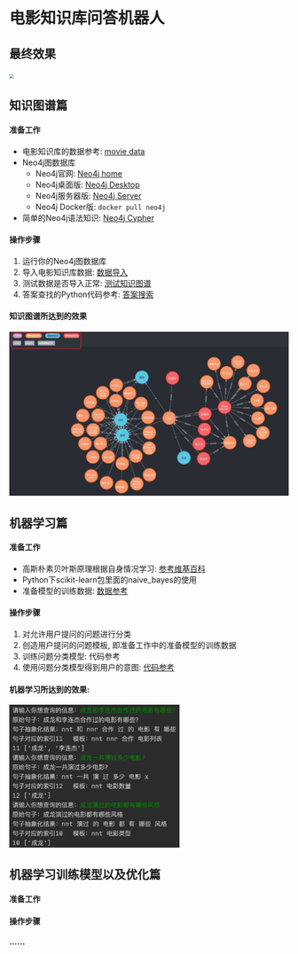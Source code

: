 # 电影知识库问答机器人

## 最终效果

<img src="https://raw.githubusercontent.com/Mrzhang3389/chatbot/master/assets/example.png" style="zoom:50%;" />

## 知识图谱篇

#### 准备工作

- 电影知识库的数据参考: [movie data](https://github.com/Mrzhang3389/chatbot/tree/master/KnowledgeGraph/movie_data)
- Neo4j图数据库
  - Neo4j官网: [Neo4j home](https://neo4j.com/)
  - Neo4j桌面版: [Neo4j Desktop](https://neo4j.com/download-center/#desktop)
  - Neo4j服务器版: [Neo4j Server](https://neo4j.com/download-center/#community)
  - Neo4j Docker版:  `docker pull neo4j`
- 简单的Neo4j语法知识: [Neo4j Cypher](https://neo4j.com/docs/cypher-refcard/current/)

#### 操作步骤

1. 运行你的Neo4j图数据库
2. 导入电影知识库数据: [数据导入](https://github.com/Mrzhang3389/chatbot/tree/master/KnowledgeGraph#%E4%BA%8C-%E5%AF%BC%E5%85%A5%E6%95%B0%E6%8D%AE)
3. 测试数据是否导入正常: [测试知识图谱](https://github.com/Mrzhang3389/chatbot/tree/master/KnowledgeGraph#%E4%B8%89-%E4%BD%BF%E7%94%A8%E6%95%B0%E6%8D%AE)
4. 答案查找的Python代码参考: [答案搜索](https://github.com/Mrzhang3389/chatbot/blob/master/KnowledgeGraph/get_answer.py)

#### 知识图谱所达到的效果

![知识图谱效果图](知识图谱效果图.png)

## 机器学习篇

#### 准备工作

- 高斯朴素贝叶斯原理根据自身情况学习: [参考维基百科](https://zh.wikipedia.org/wiki/%E6%9C%B4%E7%B4%A0%E8%B4%9D%E5%8F%B6%E6%96%AF%E5%88%86%E7%B1%BB%E5%99%A8#%E9%AB%98%E6%96%AF%E5%96%AE%E7%B4%94%E8%B2%9D%E6%B0%8F)
- Python下scikit-learn包里面的naive_bayes的使用
- 准备模型的训练数据: [数据参考](https://github.com/Mrzhang3389/chatbot/tree/master/MachineLearning/train_model/data)

#### 操作步骤

1. 对允许用户提问的问题进行分类
2. 创造用户提问的问题模板, 即准备工作中的准备模型的训练数据
3. 训练问题分类模型: 代码参考
4. 使用问题分类模型得到用户的意图: [代码参考](https://github.com/Mrzhang3389/chatbot/blob/master/MachineLearning/analyze_question.py)

#### 机器学习所达到的效果:

<img src="机器学习问题分析效果图.png" alt="机器学习问题分析效果图" style="zoom:30%;" />

## 机器学习训练模型以及优化篇

#### 准备工作



#### 操作步骤



#### ......